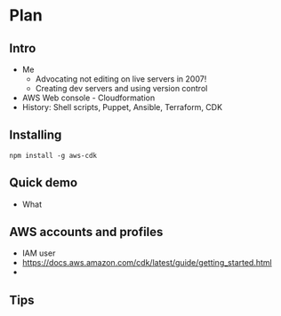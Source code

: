 # Plan

## Intro

- Me
  - Advocating not editing on live servers in 2007!
  - Creating dev servers and using version control
- AWS Web console - Cloudformation
- History: Shell scripts, Puppet, Ansible, Terraform, CDK

## Installing

`npm install -g aws-cdk`

## Quick demo

- What 

## AWS accounts and profiles

- IAM user
- https://docs.aws.amazon.com/cdk/latest/guide/getting_started.html
- 



## Tips